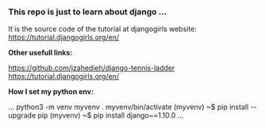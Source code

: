 ### This repo is just to learn about django ... 

It is the source code of the tutorial at djangogirls website:
https://tutorial.djangogirls.org/en/

**Other usefull links:**

https://github.com/jzahedieh/django-tennis-ladder
https://tutorial.djangogirls.org/en/

**How I set my python env:**

...
python3 -m venv myvenv
. myvenv/bin/activate
(myvenv) ~$ pip install --upgrade pip
(myvenv) ~$ pip install django~=1.10.0
...
